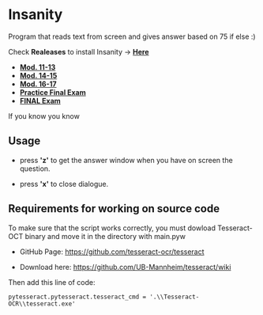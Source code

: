 # Insanity
Program that reads text from screen and gives answer based on 75 if else :)

Check **Realeases** to install Insanity -> [**Here**](https://github.com/marcoigorr/insanity/releases)

- [**Mod. 11-13**](https://github.com/marcoigorr/insanity/releases/download/v3.0.1-mod_11-13/Insanity.3.0.1_mod_11-13.zip)
- [**Mod. 14-15**](https://github.com/marcoigorr/insanity/releases/download/v3.0.1/Insanity3.0.1_mod_14-15.zip)
- [**Mod. 16-17**](https://github.com/marcoigorr/insanity/releases/download/v3.0.2/Insanity3.0.2_mod_16-17.zip)
- [**Practice Final Exam**](https://github.com/marcoigorr/insanity/releases/download/v3.0.3/Insanity3.0.3_Practice-Final-Exam.zip)
- [**FINAL Exam**](https://github.com/marcoigorr/insanity/releases/download/v3.1.1/Insanity3.1.1_FINAL-Exam.zip)


If you know you know
## Usage
    
- press **'z'** to get the answer window when you have on screen the question.

- press **'x'** to close dialogue.

## Requirements for working on source code

To make sure that the script works correctly, you must dowload Tesseract-OCT binary and move it in the directory with main.pyw
 
- GitHub Page: https://github.com/tesseract-ocr/tesseract
  
- Download here: https://github.com/UB-Mannheim/tesseract/wiki

Then add this line of code:

    pytesseract.pytesseract.tesseract_cmd = '.\\Tesseract-OCR\\tesseract.exe'
  
